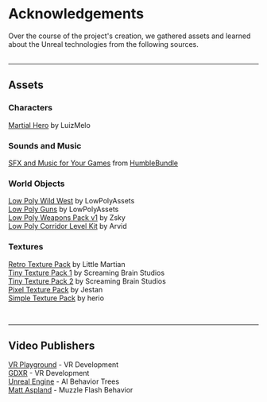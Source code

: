 # Acknowledgements
Over the course of the project's creation, we gathered assets and learned about the Unreal technologies from the following sources.  
&nbsp;

---

## Assets
### Characters
[Martial Hero](https://luizmelo.itch.io/martial-hero) by LuizMelo

### Sounds and Music
[SFX and Music for Your Games](https://www.humblebundle.com/software/sfx-and-music-for-your-games-software) from [HumbleBundle](https://humblebundle.com)

### World Objects
[Low Poly Wild West](https://lowpolyassets.itch.io/low-poly-wild-west) by LowPolyAssets\
[Low Poly Guns](https://lowpolyassets.itch.io/low-poly-guns) by LowPolyAssets\
[Low Poly Weapons Pack v1](https://zsky2000.itch.io/low-poly-weapons-pack-v1) by Zsky\
[Low Poly Corridor Level Kit](https://dueddel.itch.io/corridor-level-kit-kitjam-2021) by Arvid


### Textures
[Retro Texture Pack](https://little-martian.itch.io/retro-texture-pack) by Little Martian\
[Tiny Texture Pack 1](https://screamingbrainstudios.itch.io/tiny-texture-pack) by Screaming Brain Studios\
[Tiny Texture Pack 2](https://screamingbrainstudios.itch.io/tiny-texture-pack-2) by Screaming Brain Studios\
[Pixel Texture Pack](https://jestan.itch.io/pixel-texture-pack) by Jestan\
[Simple Texture Pack](https://herio.itch.io/simple-pixel-pack) by herio

&nbsp;

---

## Video Publishers
[VR Playground](https://www.youtube.com/c/VRPlayground) - VR Development\
[GDXR](https://www.youtube.com/c/GDXRLEARN) - VR Development\
[Unreal Engine](https://www.youtube.com/c/UnrealEngine) - AI Behavior Trees\
[Matt Aspland](https://www.youtube.com/c/MattAspland) - Muzzle Flash Behavior
